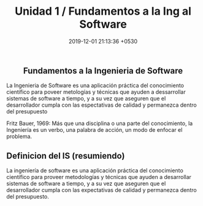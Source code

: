 ﻿---
layout: post
title:  "Unidad 1 / Fundamentos a la Ing al Software"
date:   2019-12-01 21:13:36 +0530
categories: Clases IntroduccionAlSoftware
---

  <h2><center>Fundamentos a la Ingenieria de Software</center></h2>
  <p>La Ingenieria de Software es una aplicación práctica del conocimiento científico para poveer metologías y técnicas que ayuden a dessarrollar sistemas de software a tiempo, y a su vez que aseguren que el desarrollador cumpla con las espectativas de calidad y permanezca dentro del presupuesto </p>
  <p> Fritz Bauer, 1969: Más que una disciplina o una parte del conocimiento, la Ingeniería es un verbo, una palabra de acción, un modo de enfocar el problema.    </p>
  <h2>Definicion del IS (resumiendo)</h2>
  <p> La ingeniería de software es una aplicación práctica del conocimiento científico para proveer metodologías y técnicas que ayuden a desarrollar sistemas de software a tiempo, y a su vez que aseguren que el desarrollador cumpla con las expectativas de calidad y permanezca dentro del presupuesto.   <p>
  
